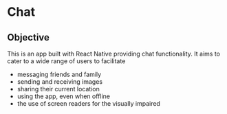 # Chat

## Objective

This is an app built with React Native providing chat functionality. It aims to cater to a wide range of users to facilitate
- messaging friends and family
- sending and receiving images
- sharing their current location 
- using the app, even when offline
- the use of screen readers for the visually impaired

